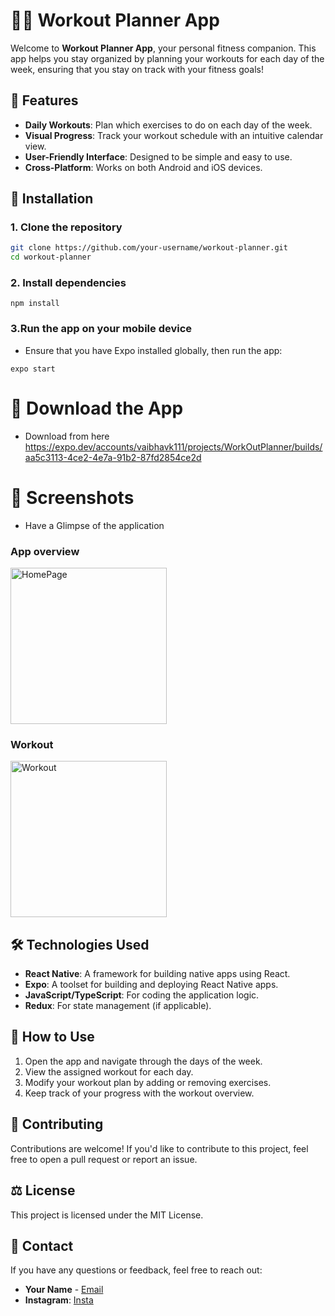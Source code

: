 # 🏋️‍♂️ Workout Planner App

Welcome to **Workout Planner App**, your personal fitness companion. This app helps you stay organized by planning your workouts for each day of the week, ensuring that you stay on track with your fitness goals!

## 🌟 Features

- **Daily Workouts**: Plan which exercises to do on each day of the week.
- **Visual Progress**: Track your workout schedule with an intuitive calendar view.
- **User-Friendly Interface**: Designed to be simple and easy to use.
- **Cross-Platform**: Works on both Android and iOS devices.

## 🚀 Installation

### 1. Clone the repository
```bash
git clone https://github.com/your-username/workout-planner.git
cd workout-planner

```

### 2. Install dependencies
```
npm install
```

### 3.Run the app on your mobile device
- Ensure that you have Expo installed globally, then run the app:
```
expo start
```

# 📱 Download the App

- Download from here
https://expo.dev/accounts/vaibhavk111/projects/WorkOutPlanner/builds/aa5c3113-4ce2-4e7a-91b2-87fd2854ce2d

# 📸 Screenshots

- Have a Glimpse of the application

### App overview
<img src="https://i.ibb.co/2YDYhG3/Whats-App-Image-2024-09-21-at-11-27-35-49c16c48.jpg" alt="HomePage" width="250"/>

### Workout
<img src="https://i.ibb.co/SrYhf45/Whats-App-Image-2024-09-21-at-11-27-35-fb9643bd.jpg" alt="Workout" width="250"/>




## 🛠️ Technologies Used

- **React Native**: A framework for building native apps using React.
- **Expo**: A toolset for building and deploying React Native apps.
- **JavaScript/TypeScript**: For coding the application logic.
- **Redux**: For state management (if applicable).

## 📖 How to Use

1. Open the app and navigate through the days of the week.
2. View the assigned workout for each day.
3. Modify your workout plan by adding or removing exercises.
4. Keep track of your progress with the workout overview.

## 👥 Contributing

Contributions are welcome! If you'd like to contribute to this project, feel free to open a pull request or report an issue.

## ⚖️ License

This project is licensed under the MIT License.

## 📧 Contact

If you have any questions or feedback, feel free to reach out:

- **Your Name** - [Email](vaibhavkumar10112004@gmail.com)
- **Instagram**: [Insta]([https://github.com/your-username](https://www.instagram.com/vaibhav.k111?igsh=dXNjbGJoazJjanY=))


